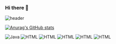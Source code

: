 ### Hi there 👋

<!--
**GangJiyeon/GangJiyeon** is a ✨ _special_ ✨ repository because its `README.md` (this file) appears on your GitHub profile.

Here are some ideas to get you started:

- 🔭 I’m currently working on ...
- 🌱 I’m currently learning ...
- 👯 I’m looking to collaborate on ...
- 🤔 I’m looking for help with ...
- 💬 Ask me about ...
- 📫 How to reach me: ...
- 😄 Pronouns: ...
- ⚡ Fun fact: ...
-->
![header](https://capsule-render.vercel.app/api?type=soft&color=c5cae9&height=200&section=header&text=Gang%20Jiyeon%&fontSize=40&fontColor=000000)


[![Anurag's GitHub stats](https://github-readme-stats.vercel.app/api?username=GangJiteon)](https://github.com/anuraghazra/github-readme-stats)

<img alt="Java" src ="https://img.shields.io/badge/Java-007396.svg?&style=for-the-badge&logo=Java&logoColor=white"/>
<img alt="HTML" src ="https://img.shields.io/badge/Html-E34F26.svg?&style=for-the-badge&logo=HTML5&logoColor=white"/>
<img alt="HTML" src ="https://img.shields.io/badge/CSS3-FF9933.svg?&style=for-the-badge&logo=CSS3&logoColor=white"/>
<img alt="HTML" src ="https://img.shields.io/badge/JavaScript-F7DF1E.svg?&style=for-the-badge&logo=JAVASCRIPT&logoColor=white"/>
<img alt="HTML" src ="https://img.shields.io/badge/JQuery-0769AD.svg?&style=for-the-badge&logo=JQUERY&logoColor=white"/>
<img alt="HTML" src ="https://img.shields.io/badge/Spring-6DB33F.svg?&style=for-the-badge&logo=SPRING&logoColor=white"/>
